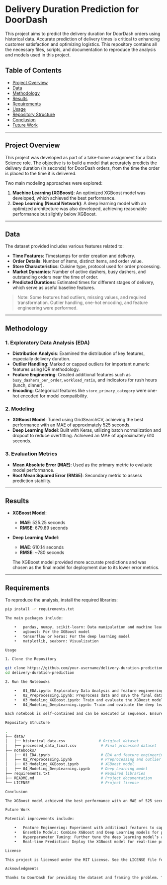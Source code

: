 # Delivery Duration Prediction for DoorDash

This project aims to predict the delivery duration for DoorDash orders using historical data. Accurate prediction of delivery times is critical to enhancing customer satisfaction and optimizing logistics. This repository contains all the necessary files, scripts, and documentation to reproduce the analysis and models used in this project.

## Table of Contents
- [Project Overview](#project-overview)
- [Data](#data)
- [Methodology](#methodology)
- [Results](#results)
- [Requirements](#requirements)
- [Usage](#usage)
- [Repository Structure](#repository-structure)
- [Conclusion](#conclusion)
- [Future Work](#future-work)

---

## Project Overview

This project was developed as part of a take-home assignment for a Data Science role. The objective is to build a model that accurately predicts the delivery duration (in seconds) for DoorDash orders, from the time the order is placed to the time it is delivered.

Two main modeling approaches were explored:
1. **Machine Learning (XGBoost)**: An optimized XGBoost model was developed, which achieved the best performance.
2. **Deep Learning (Neural Network)**: A deep learning model with an optimized architecture was also developed, achieving reasonable performance but slightly below XGBoost.

---

## Data

The dataset provided includes various features related to:
- **Time Features**: Timestamps for order creation and delivery.
- **Order Details**: Number of items, distinct items, and order value.
- **Store Characteristics**: Cuisine type, protocol used for order processing.
- **Market Dynamics**: Number of active dashers, busy dashers, and outstanding orders near the time of order.
- **Predicted Durations**: Estimated times for different stages of delivery, which serve as useful baseline features.

> Note: Some features had outliers, missing values, and required transformation. Outlier handling, one-hot encoding, and feature engineering were performed.

---

## Methodology

### 1. **Exploratory Data Analysis (EDA)**
   - **Distribution Analysis**: Examined the distribution of key features, especially delivery duration.
   - **Outlier Handling**: Marked or capped outliers for important numeric features using IQR methodology.
   - **Feature Engineering**: Created additional features such as `busy_dashers_per_order`, `workload_ratio`, and indicators for rush hours (lunch, dinner).
   - **Encoding**: Categorical features like `store_primary_category` were one-hot encoded for model compatibility.

### 2. **Modeling**
   - **XGBoost Model**: Tuned using GridSearchCV, achieving the best performance with an MAE of approximately 525 seconds.
   - **Deep Learning Model**: Built with Keras, utilizing batch normalization and dropout to reduce overfitting. Achieved an MAE of approximately 610 seconds.

### 3. **Evaluation Metrics**
   - **Mean Absolute Error (MAE)**: Used as the primary metric to evaluate model performance.
   - **Root Mean Squared Error (RMSE)**: Secondary metric to assess prediction stability.

---

## Results

- **XGBoost Model**:
  - **MAE**: 525.25 seconds
  - **RMSE**: 679.89 seconds

- **Deep Learning Model**:
  - **MAE**: 610.14 seconds
  - **RMSE**: ~780 seconds
  
  The XGBoost model provided more accurate predictions and was chosen as the final model for deployment due to its lower error metrics.

---

## Requirements

To reproduce the analysis, install the required libraries:

```bash
pip install -r requirements.txt

The main packages include:

	•	pandas, numpy, scikit-learn: Data manipulation and machine learning
	•	xgboost: For the XGBoost model
	•	tensorflow or keras: For the deep learning model
	•	matplotlib, seaborn: Visualization

Usage

1. Clone the Repository

git clone https://github.com/your-username/delivery-duration-prediction.git
cd delivery-duration-prediction

2. Run the Notebooks

	•	01_EDA.ipynb: Exploratory Data Analysis and feature engineering.
	•	02_Preprocessing.ipynb: Preprocess data and save the final dataset.
	•	03_Modeling_XGBoost.ipynb: Train and evaluate the XGBoost model.
	•	04_Modeling_DeepLearning.ipynb: Train and evaluate the deep learning model.

Each notebook is self-contained and can be executed in sequence. Ensure the preprocessed data file processed_data_final.csv is available before running the modeling notebooks.

Repository Structure

.
├── data/
│   ├── historical_data.csv               # Original dataset
│   ├── processed_data_final.csv           # Final processed dataset
├── notebooks/
│   ├── 01_EDA.ipynb                       # EDA and feature engineering
│   ├── 02_Preprocessing.ipynb             # Preprocessing and outlier handling
│   ├── 03_Modeling_XGBoost.ipynb          # XGBoost model
│   ├── 04_Modeling_DeepLearning.ipynb     # Deep Learning model
├── requirements.txt                       # Required libraries
├── README.md                              # Project documentation
└── LICENSE                                # Project license

Conclusion

The XGBoost model achieved the best performance with an MAE of 525 seconds, providing a reliable prediction within approximately 8-10 minutes. The deep learning model also performed reasonably well but was slightly less accurate.

Future Work

Potential improvements include:

	•	Feature Engineering: Experiment with additional features to capture more complex patterns.
	•	Ensemble Models: Combine XGBoost and Deep Learning models for potentially improved accuracy.
	•	Hyperparameter Tuning: Further tune the deep learning model’s architecture.
	•	Real-time Prediction: Deploy the XGBoost model for real-time predictions in production.

License

This project is licensed under the MIT License. See the LICENSE file for details.

Acknowledgments

Thanks to DoorDash for providing the dataset and framing the problem. This project was developed as part of a take-home assignment for a Data Science role.